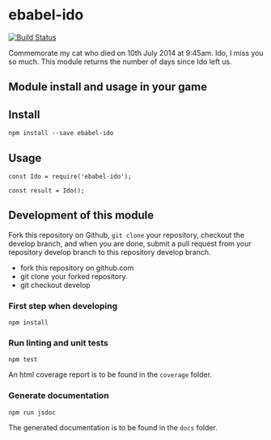 # ebabel-ido
[![Build Status](https://travis-ci.org/ebabel-games/ebabel-ido.svg?branch=master)](https://travis-ci.org/ebabel-games/ebabel-ido)

Commemorate my cat who died on 10th July 2014 at 9:45am. Ido, I miss you so much. This module returns the number of days since Ido left us.

## Module install and usage in your game

## Install
```
npm install --save ebabel-ido
```

## Usage
```
const Ido = require('ebabel-ido');

const result = Ido();
```

## Development of this module
Fork this repository on Github, `git clone` your repository, checkout the develop branch, and when you are done, submit a pull request from your repository develop branch to this repository develop branch.

* fork this repository on github.com
* git clone your forked repository.
* git checkout develop

### First step when developing
```
npm install
```

### Run linting and unit tests
```
npm test
```

An html coverage report is to be found in the `coverage` folder.

### Generate documentation
```
npm run jsdoc
```

The generated documentation is to be found in the `docs` folder.
